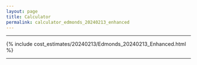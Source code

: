 ```yaml
---
layout: page
title: Calculator
permalink: calculator_edmonds_20240213_enhanced
---
```


___

{% include cost_estimates/20240213/Edmonds_20240213_Enhanced.html %}

___


